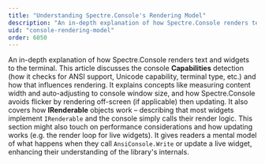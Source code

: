 ```yaml
---
title: "Understanding Spectre.Console's Rendering Model"
description: "An in-depth explanation of how Spectre.Console renders text and widgets to the terminal"
uid: "console-rendering-model"
order: 6050
---
```


An in-depth explanation of how Spectre.Console renders text and widgets to the terminal. This article discusses the console **Capabilities** detection (how it checks for ANSI support, Unicode capability, terminal type, etc.) and how that influences rendering. It explains concepts like measuring content width and auto-adjusting to console window size, and how Spectre.Console avoids flicker by rendering off-screen (if applicable) then updating. It also covers how **IRenderable** objects work – describing that most widgets implement `IRenderable` and the console simply calls their render logic. This section might also touch on performance considerations and how updating works (e.g. the render loop for live widgets). It gives readers a mental model of what happens when they call `AnsiConsole.Write` or update a live widget, enhancing their understanding of the library's internals.